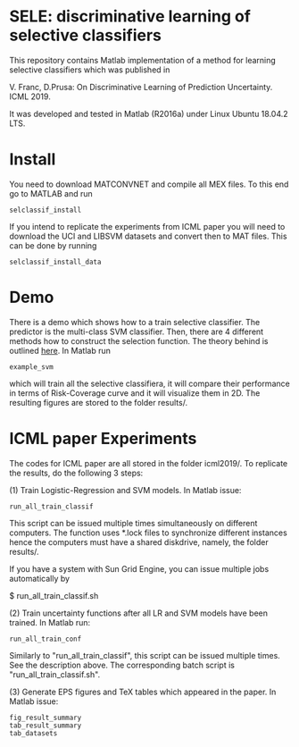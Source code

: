 # SELE: discriminative learning of selective classifiers

This repository contains Matlab implementation of a method for learning selective
classifiers which was published in

V. Franc, D.Prusa: On Discriminative Learning of Prediction Uncertainty. ICML 2019.

It was developed and tested in Matlab (R2016a) under Linux Ubuntu 18.04.2 LTS.


# Install

You need to download MATCONVNET and compile all MEX files. To this end go to MATLAB
and run 

`selclassif_install`


If you intend to replicate the experiments from ICML paper you will need to
download the UCI and LIBSVM datasets and convert then to MAT files. This can be done
by running 

`selclassif_install_data`


# Demo

There is a demo which shows how to a train selective classifier. The predictor
is the multi-class SVM classifier. Then, there are 4 different methods how to
construct the selection function. The theory behind is
outlined [here](http://cmp.felk.cvut.cz/~xfrancv/pages/sele.html). In Matlab run

`example_svm`

which will train all the selective classifiera, it will compare their performance in terms of
Risk-Coverage curve and it will visualize them in 2D. The resulting figures are stored
to the folder results/.


# ICML paper Experiments

The codes for ICML paper are all stored in the folder icml2019/. To replicate the results, do
the following 3 steps:

(1) Train Logistic-Regression and SVM models. In Matlab issue:

`run_all_train_classif`

This script can be issued multiple times simultaneously on different computers. The function 
uses *.lock files to synchronize different instances hence the computers must have a 
shared diskdrive, namely, the folder results/.

If you have a system with Sun Grid Engine, you can issue multiple jobs automatically by 

$ run_all_train_classif.sh

(2) Train uncertainty functions after all LR and SVM models have been trained. In Matlab run:

`run_all_train_conf`

Similarly to "run_all_train_classif", this script can be issued multiple times. See
the description above. The corresponding batch script is "run_all_train_classif.sh".


(3) Generate EPS figures and TeX tables which appeared in the paper. In Matlab issue:

```
fig_result_summary
tab_result_summary
tab_datasets
```


